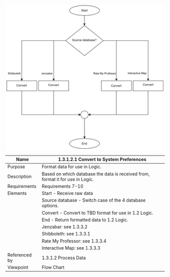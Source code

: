 ![Convert to System Preferences FC](TeamOneFiles/1.3.1.2.1FC(4).svg)

| Name | 1.3.1.2.1 Convert to System Preferences |
| ----------- | ----------- |
| Purpose | Format data for use in Logic.|
| Description | Based on which database the data is received from, format it for use in Logic.|
| Requirements | Requirements 7-10  |
| Elements | Start - Receive raw data|
|          | Source database - Switch case of the 4 database options.|
|          | Convert - Convert to TBD format for use in 1.2 Logic.|
|          | End - Return formatted data to 1.2 Logic.|
|          | Jenzabar: see 1.3.3.2|
|          | Shibboleth: see 1.3.3.1|
|          | Rate My Professor: see 1.3.3.4|
|          | Interactive Map: see 1.3.3.3|
| Referenced by | 1.3.1.2 Process Data |
| Viewpoint | Flow Chart |
